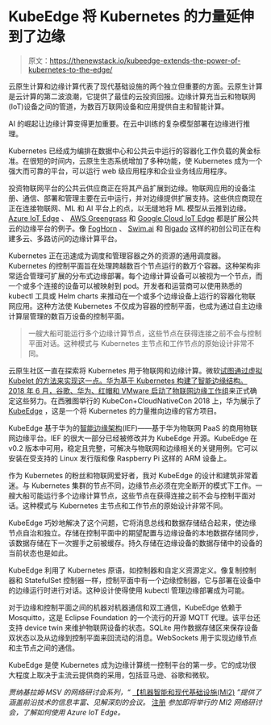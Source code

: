 # KubeEdge 将 Kubernetes 的力量延伸到了边缘

> 原文：<https://thenewstack.io/kubeedge-extends-the-power-of-kubernetes-to-the-edge/>

云原生计算和边缘计算代表了现代基础设施的两个独立但重要的方面。云原生计算是云计算的第二波浪潮，它提供了最佳的云投资回报。边缘计算充当云和物联网(IoT)设备之间的管道，为数百万联网设备和应用提供自主和智能计算。

AI 的崛起让边缘计算变得更加重要。在云中训练的复杂模型部署在边缘进行推理。

Kubernetes 已经成为编排在数据中心和公共云中运行的容器化工作负载的黄金标准。在很短的时间内，云原生生态系统增加了多种功能，使 Kubernetes 成为一个强大而可靠的平台，可以运行 web 级应用程序和企业业务线应用程序。

投资物联网平台的公共云供应商正在将其产品扩展到边缘。物联网应用的设备注册、通信、部署和管理主要在云中运行，并对边缘提供扩展支持。这些供应商现在正在连接物联网、ML 和 AI 平台上的点，以无缝地将 ML 模型从云推到边缘。 [Azure IoT Edge](https://azure.microsoft.com/en-us/services/iot-edge/) 、 [AWS Greengrass](https://aws.amazon.com/greengrass/) 和 [Google Cloud IoT Edge](https://cloud.google.com/solutions/iot/) 都是扩展公共云的边缘平台的例子。像 [FogHorn](https://www.foghorn.io/) 、 [Swim.ai](https://www.swim.ai/) 和 [Rigado](https://www.rigado.com/) 这样的初创公司正在构建多云、多路访问的边缘计算平台。

Kubernetes 正在迅速成为调度和管理容器之外的资源的通用调度器。Kubernetes 的控制平面旨在处理跨越数百个节点运行的数万个容器。这种架构非常适合管理可扩展的分布式边缘部署。每个边缘计算设备可以被视为一个节点，而一个或多个连接的设备可以被映射到 pod。开发者和运营商可以使用熟悉的 kubectl 工具或 Helm charts 来推动在一个或多个边缘设备上运行的容器化物联网应用。这种方法使 Kubernetes 不仅成为容器的控制平面，也成为通过自主边缘计算层管理的数百万设备的控制平面。

> 一艘大船可能运行多个边缘计算节点，这些节点在获得连接之前不会与控制平面对话。这种模式与 Kubernetes 主节点和工作节点的原始设计非常不同。

云原生社区一直在探索将 Kubernetes 用于物联网和边缘计算。微软[试图通过虚拟 Kubelet 的方法来实现这一点。华为基于 Kubernetes 构建了智能边缘结构。2018 年 6 月，谷歌、华为、红帽和 VMware 启动了](https://thenewstack.io/tutorial-kubernetes-for-orchestrating-iot-edge-deployments/)[物联网边缘工作组](https://blogs.eclipse.org/post/mike-milinkovich/k8s-edge-%E2%80%93-some-context-new-kubernetes-iot-working-group)来正式确定这些努力。在西雅图举行的 KubeCon+CloudNativeCon 2018 上，华为展示了 [KubeEdge](https://kubeedge.io/en/) ，这是一个将 Kubernetes 的力量推向边缘的官方项目。

KubeEdge 基于华为的[智能边缘架构](https://www.huawei.com/en/press-events/news/2019/3/huawei-ai-fabric-lossless-data-center-network-tolly-test)(IEF)——基于华为物联网 PaaS 的商用物联网边缘平台。IEF 的很大一部分已经被修改并为 KubeEdge 开源。KubeEdge 在 v0.2 版本中可用，稳定且完整，可解决与物联网和边缘相关的关键用例。它可以安装在受支持的 Linux 发行版和像 Raspberry Pi 这样的 ARM 设备上。

作为 Kubernetes 的粉丝和物联网爱好者，我对 KubeEdge 的设计和建筑非常着迷。与 Kubernetes 集群的节点不同，边缘节点必须在完全断开的模式下工作。一艘大船可能运行多个边缘计算节点，这些节点在获得连接之前不会与控制平面对话。这种模式与 Kubernetes 主节点和工作节点的原始设计非常不同。

KubeEdge 巧妙地解决了这个问题，它将消息总线和数据存储结合起来，使边缘节点自治和独立。存储在控制平面中的期望配置与边缘设备的本地数据存储同步，该数据存储在下一次握手之前被缓存。持久存储在边缘设备的数据存储中的设备的当前状态也是如此。

KubeEdge 利用了 Kubernetes 原语，如控制器和自定义资源定义。像复制控制器和 StatefulSet 控制器一样，控制平面中有一个边缘控制器，它与部署在设备中的边缘运行时进行对话。这种设计使得使用 kubectl 管理边缘部署成为可能。

对于边缘和控制平面之间的机器对机器通信和双工通信，KubeEdge 依赖于 Mosquitto，这是 Eclipse Foundation 的一个流行的开源 MQTT 代理。该平台还支持 device twin 来维护物联网设备的状态。SQLite 用作数据存储区来保存设备双状态以及从边缘到控制平面来回流动的消息。WebSockets 用于实现边缘节点和主节点之间的通信。

KubeEdge 是使 Kubernetes 成为边缘计算统一控制平台的第一步。它的成功很大程度上取决于主流云提供商的采用，包括亚马逊、谷歌和微软。

*贾纳基拉姆·MSV 的网络研讨会系列，“* [【机器智能和现代基础设施(MI2)](https://mi2.janakiram.com/) *”提供了涵盖前沿技术的信息丰富、见解深刻的会议。* [注册](https://mi2.janakiram.com/) *参加即将举行的 MI2 网络研讨会，了解如何使用 Azure IoT Edge。*

<svg xmlns:xlink="http://www.w3.org/1999/xlink" viewBox="0 0 68 31" version="1.1"><title>Group</title> <desc>Created with Sketch.</desc></svg>